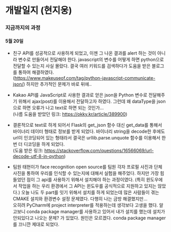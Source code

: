 # 개발일지 (현지웅)
### 지금까지의 과정



#### 5월 20일
- 친구 API를 성공적으로 사용하게 되었고, 이젠 그 나온 결과를 alert 하는 것이 아니라 변수로 만들어서 전달해야 한다.
javascript의 변수를 어떻게 하면 python으로 전달할 수 있는지 사실 몰랐다. 결국 여러 키워드를 검색하다가 도움을 받은 블로그를 통하여 해결하였다.
<br> (https://www.makeuseof.com/tag/python-javascript-communicate-json/) 하지만 추가적인 문제가 바로 뒤에..

- Kakao API를 JavaScript로 사용한 결과로 얻은 json을 Python 변수로 전달해주기 위해서 ajax(post)를 이용해서 전달하고자 하였다.
그런데 왜 dataType을 json으로 하면 오류가 나고 text로 하면 되는 것인가...
<br>(나름 도움을 받았던 링크: https://okky.kr/article/389900)
- 결론적으로 text로 하게 되어서 Flask의 get_json 함수 대신 get_data를 통해서 바이너리 데이터 형태로 정보를 받게 되었다.
바이너리 string을 decode한 후에도 url이 인코딩되어 있는 형태라서 결국은 urllib.parse.unquote 함수를 이용해서 한번 더 디코딩을 하게 되었다.
<br>(도움 받은 링크: https://stackoverflow.com/questions/16566069/url-decode-utf-8-in-python)
- 팀원 태현이가 face recognition open source를 팀원 각자 프로필 사진과 단체 사진을 통하여 우리를 인식할 수 있는지에 대해서 실험을 해주었다.
하지만 가장 힘들었던 점이 그 api를 사용하기 위해서 설치해야 하는 과정이였다. (특히 윈도우에서 작업을 하는 우리 환경에서 그 API는 윈도우를 공식적으로 지원하고 있지는 않았다.)
오늘 나도 두 part를 잇기 위해서 설치를 하게 되었는데 많은 사람들이 겪는 CMAKE 설치와 환경변수 설정 문제였다. 다행히 나는 금방 해결했지만...
<br> 오히려 PyCharm에 project interpreter를 적용하는데 생각보다 고생을 했다.
알고보니 conda package manager를 사용하고 있어서 내가 설치를 했는데 설치가 안되있다고 나오는 문제? 가 있었다.
원인은 모르겠다. conda package manager를 끄니깐 제대로 되었다.
